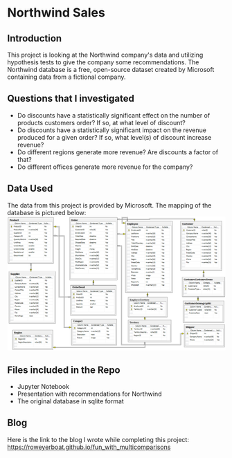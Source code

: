 
# Northwind Sales

## Introduction

This project is looking at the Northwind company's data and utilizing hypothesis tests to give the company some recommendations.  The Northwind database is a free, open-source dataset created by Microsoft containing data from a fictional company.

## Questions that I investigated

* Do discounts have a statistically significant effect on the number of products customers order?  If so, at what level of discount?
* Do discounts have a statistically significant impact on the revenue produced for a given order?  If so, what level(s) of discount increase revenue?
* Do different regions generate more revenue?  Are discounts a factor of that?
* Do different offices generate more revenue for the company?

## Data Used
The data from this project is provided by Microsoft. The mapping of the database is pictured below:
![Northwind database map](https://github.com/roweyerboat/Northwind_Discounts/blob/master/images/Northwind_ERD_updated.png)

## Files included in the Repo
* Jupyter Notebook
* Presentation with recommendations for Northwind
* The original database in sqlite format

## Blog
Here is the link to the blog I wrote while completing this project: https://roweyerboat.github.io/fun_with_multicomparisons
